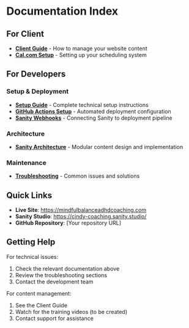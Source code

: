 # Documentation Index

## For Client

- **[Client Guide](./CLIENT-GUIDE.md)** - How to manage your website content
- **[Cal.com Setup](./CAL-COM-SETUP.md)** - Setting up your scheduling system

## For Developers

### Setup & Deployment
- **[Setup Guide](./SETUP-GUIDE.md)** - Complete technical setup instructions
- **[GitHub Actions Setup](./GITHUB-ACTIONS-SETUP.md)** - Automated deployment configuration
- **[Sanity Webhooks](./SANITY-WEBHOOKS.md)** - Connecting Sanity to deployment pipeline

### Architecture
- **[Sanity Architecture](./SANITY-ARCHITECTURE.md)** - Modular content design and implementation

### Maintenance
- **[Troubleshooting](./TROUBLESHOOTING.md)** - Common issues and solutions

## Quick Links

- **Live Site**: https://mindfulbalanceadhdcoaching.com
- **Sanity Studio**: https://cindy-coaching.sanity.studio/
- **GitHub Repository**: [Your repository URL]

## Getting Help

For technical issues:
1. Check the relevant documentation above
2. Review the troubleshooting sections
3. Contact the development team

For content management:
1. See the Client Guide
2. Watch for the training videos (to be created)
3. Contact support for assistance